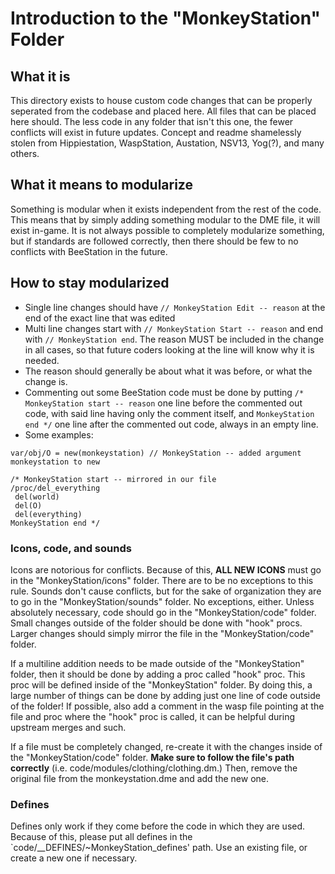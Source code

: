 # Introduction to the "MonkeyStation" Folder

## What it is

This directory exists to house custom code changes that can be properly seperated from the codebase and placed here. All files that can be placed here should. The less code in any folder that isn't this one, the fewer conflicts will exist in future updates. Concept and readme shamelessly stolen from Hippiestation, WaspStation, Austation, NSV13, Yog(?), and many others.

## What it means to modularize

Something is modular when it exists independent from the rest of the code. This means that by simply adding something modular to the DME file, it will exist in-game. It is not always possible to completely modularize something, but if standards are followed correctly, then there should be few to no conflicts with BeeStation in the future.

## How to stay modularized

- Single line changes should have `// MonkeyStation Edit -- reason` at the end of the exact line that was edited
- Multi line changes start with `// MonkeyStation Start -- reason` and end with `// MonkeyStation end`. The reason MUST be included in the change in all cases, so that future coders looking at the line will know why it is needed.
- The reason should generally be about what it was before, or what the change is.
- Commenting out some BeeStation code must be done by putting `/* MonkeyStation start -- reason` one line before the commented out code, with said line having only the comment itself, and `MonkeyStation end */` one line after the commented out code, always in an empty line.
- Some examples:

```dm
var/obj/O = new(monkeystation) // MonkeyStation -- added argument monkeystation to new
```

```dm
/* MonkeyStation start -- mirrored in our file
/proc/del_everything
 del(world)
 del(O)
 del(everything)
MonkeyStation end */
```

### Icons, code, and sounds

Icons are notorious for conflicts. Because of this, **ALL NEW ICONS** must go in the "MonkeyStation/icons" folder. There are to be no exceptions to this rule. Sounds don't cause conflicts, but for the sake of organization they are to go in the "MonkeyStation/sounds" folder. No exceptions, either. Unless absolutely necessary, code should go in the "MonkeyStation/code" folder. Small changes outside of the folder should be done with "hook" procs. Larger changes should simply mirror the file in the "MonkeyStation/code" folder.

If a multiline addition needs to be made outside of the "MonkeyStation" folder, then it should be done by adding a proc called "hook" proc. This proc will be defined inside of the "MonkeyStation" folder. By doing this, a large number of things can be done by adding just one line of code outside of the folder! If possible, also add a comment in the wasp file pointing at the file and proc where the "hook" proc is called, it can be helpful during upstream merges and such.

If a file must be completely changed, re-create it with the changes inside of the "MonkeyStation/code" folder. **Make sure to follow the file's path correctly** (i.e. code/modules/clothing/clothing.dm.) Then, remove the original file from the monkeystation.dme and add the new one.

### Defines

Defines only work if they come before the code in which they are used. Because of this, please put all defines in the `code/__DEFINES/~MonkeyStation_defines' path. Use an existing file, or create a new one if necessary.

